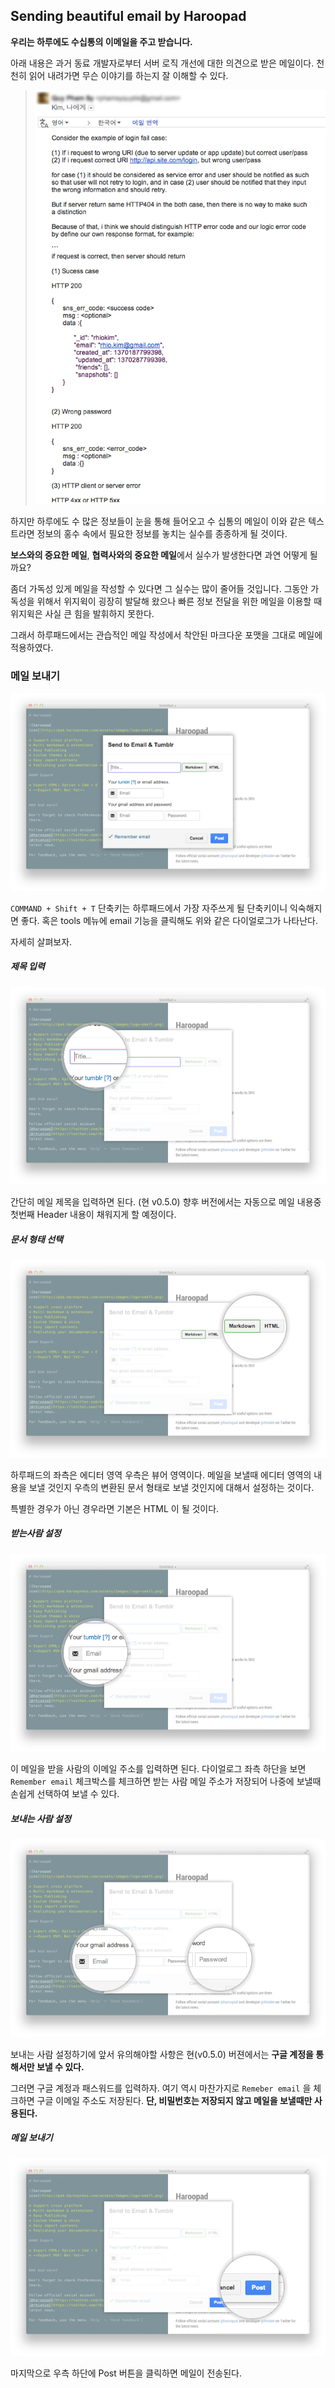 ## Sending beautiful email by Haroopad
**우리는 하루에도 수십통의 이메일을 주고 받습니다.**  

아래 내용은 과거 동료 개발자로부터 서버 로직 개선에 대한 의견으로 받은 메일이다.  천천히 읽어 내려가면 무슨 이야기를 하는지 잘 이해할 수 있다.

> ![](images/recived-mail.png)

하지만 하루에도 수 많은 정보들이 눈을 통해 들어오고 수 십통의 메일이 이와 같은 텍스트라면 정보의 홍수 속에서 필요한 정보를 놓치는 실수를 종종하게 될 것이다.

**보스와의 중요한 메일**, **협력사와의 중요한 메일**에서 실수가 발생한다면 과연 어떻게 될까요?

좀더 가독성 있게 메일을 작성할 수 있다면 그 실수는 많이 줄어들 것입니다. 그동안 가독성을 위해서 위지윅이 굉장히 발달해 왔으나 빠른 정보 전달을 위한 메일을 이용할 때 위지윅은 사실 큰 힘을 발휘하지 못한다.

그래서 하루패드에서는 관습적인 메일 작성에서 착안된 마크다운 포맷을 그대로 메일에 적용하였다.


### 메일 보내기

![](images/send-email-001.png)

`COMMAND + Shift + T` 단축키는 하루패드에서 가장 자주쓰게 될 단축키이니 익숙해지면 좋다. 혹은 tools 메뉴에 email 기능을 클릭해도 위와 같은 다이얼로그가 나타난다.

자세히 살펴보자.

##### 제목 입력

![](images/send-email-002.png)

간단히 메일 제목을 입력하면 된다. (현 v0.5.0) 향후 버전에서는 자동으로 메일 내용중 첫번째 Header 내용이 채워지게 할 예정이다.

##### 문서 형태 선택

![](images/send-email-003.png)

하루패드의 좌측은 에디터 영역 우측은 뷰어 영역이다.  메일을 보낼때 에디터 영역의 내용을 보낼 것인지 우측의 변환된 문서 형태로 보낼 것인지에 대해서 설정하는 것이다.

특별한 경우가 아닌 경우라면 기본은 HTML 이 될 것이다.

##### 받는사람 설정

![](images/send-email-004.png)

이 메일을 받을 사람의 이메일 주소를 입력하면 된다.  다이얼로그 좌측 하단을 보면 `Remember email` 체크박스를 체크하면 받는 사람 메일 주소가 저장되어 나중에 보낼때 손쉽게 선택하여 보낼 수 있다.

##### 보내는 사람 설정

![](images/send-email-005.png)

보내는 사람 설정하기에 앞서 유의해야할 사항은 현(v0.5.0) 버젼에서는 **구글 계정을 통해서만 보낼 수 있다.**

그러면 구글 계정과 패스워드를 입력하자. 여기 역시 마찬가지로 `Remeber email` 을 체크하면 구글 이메일 주소도 저장된다. **단, 비밀번호는 저장되지 않고 메일을 보낼때만 사용된다.** 

##### 메일 보내기
![](images/send-email-006.png)

마지막으로 우측 하단에 Post 버튼을 클릭하면 메일이 전송된다.